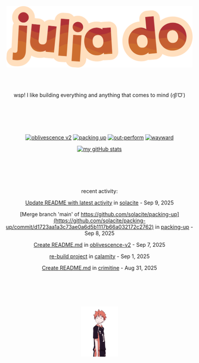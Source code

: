 <div align="center">
<img src="images/redYellowName_lightBeige.png" width="500">

<br></br>

<p>wsp! I like building everything and anything that comes to mind (ദ്ദി˙ᗜ˙)</p>

<br></br><br></br>

<!-- repo cards!! -->
[![oblivescence v2](https://github-readme-stats.vercel.app/api/pin/?username=solacite&repo=oblivescence-v2&theme=slateorange&hide_border=true&description_lines_count=2)](https://github.com/anuraghazra/github-readme-stats)
[![packing up](https://github-readme-stats.vercel.app/api/pin/?username=solacite&repo=packing-up&theme=slateorange&hide_border=true&description_lines_count=2)](https://github.com/anuraghazra/github-readme-stats)
[![out-perform](https://github-readme-stats.vercel.app/api/pin/?username=solacite&repo=out-perform&theme=slateorange&hide_border=true&description_lines_count=2)](https://github.com/anuraghazra/github-readme-stats)
[![wayward](https://github-readme-stats.vercel.app/api/pin/?username=solacite&repo=wayward&theme=slateorange&hide_border=true&description_lines_count=2)](https://github.com/anuraghazra/github-readme-stats)

[![my gitHub stats](https://github-readme-stats.vercel.app/api?username=solacite&theme=slateorange&hide_border=true&bg_color=00000000&hide=prs)](https://github.com/anuraghazra/github-readme-stats)

<br></br><br></br>

<!-- RECENT_ACTIVITY_START -->
recent activity:

[Update README with latest activity](https://github.com/solacite/solacite/commit/7ebd74b3427824d03e7a7877574bbb04b77dfea1) in [solacite](https://github.com/solacite/solacite) - Sep 9, 2025

[Merge branch 'main' of https://github.com/solacite/packing-up](https://github.com/solacite/packing-up/commit/d1723aa1a3c73ae0a6d5b1117b66a032172c2762) in [packing-up](https://github.com/solacite/packing-up) - Sep 8, 2025

[Create README.md](https://github.com/solacite/oblivescence-v2/commit/29321fde06915ed197687416e681961a0b2a1643) in [oblivescence-v2](https://github.com/solacite/oblivescence-v2) - Sep 7, 2025

[re-build project](https://github.com/solacite/calamity/commit/a44daffd92340798d3969cba7434bee931493c39) in [calamity](https://github.com/solacite/calamity) - Sep 1, 2025

[Create README.md](https://github.com/solacite/crimitine/commit/41097dbf929b5ac5e0d69523b5a0cb28fa2e856d) in [crimitine](https://github.com/solacite/crimitine) - Aug 31, 2025


<!-- RECENT_ACTIVITY_END -->

</div>

<br></br><br></br>

<div align="center">
    <img src="images/hinata.gif" width="100">
</div>
